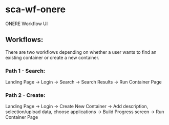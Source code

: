 # sca-wf-onere

ONERE Workflow UI

## Workflows:

There are two workflows depending on whether a user wants to find an existing container or create a new container.

### Path 1 - Search:

Landing Page -> Login -> Search -> Search Results -> Run Container Page

### Path 2 - Create:

Landing Page -> Login -> Create New Container -> Add description, selection/upload data, choose applications -> Build Progress screen -> Run Container Page
